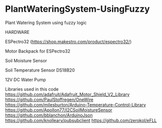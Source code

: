# PlantWateringSystem-UsingFuzzy


Plant Watering System using fuzzy logic


HARDWARE



ESPectro32 (https://shop.makestro.com/product/espectro32/)

Motor Backpack for ESPectro32 

Soil Moisture Sensor

Soil Temperature Sensor DS18B20

12V DC Water Pump



Libraries used in this code
https://github.com/adafruit/Adafruit_Motor_Shield_V2_Library
https://github.com/PaulStoffregen/OneWire
https://github.com/milesburton/Arduino-Temperature-Control-Library
https://github.com/Apollon77/I2CSoilMoistureSensor
https://github.com/bblanchon/ArduinoJson
https://github.com/knolleary/pubsubclient
https://github.com/zerokol/eFLL

